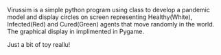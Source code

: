 Virussim is a simple python program using class to develop a pandemic model and
display circles on screen representing Healthy(White), Infected(Red) and Cured(Green) agents that move 
randomly in the world.   The graphical display in implimented in Pygame.

Just a bit of toy reallu!
